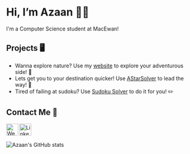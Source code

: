 # Hi, I’m Azaan 👋🏽

I'm a Computer Science student at MacEwan!

## Projects 🖥

* Wanna explore nature? Use my [website](https://am-naturetours.herokuapp.com/) to explore your adventurous side! 🐾 
* Lets get you to your destination quicker! Use [AStarSolver](https://github.com/a-majeed/AStarSolver) to lead the way! 📍
* Tired of failing at sudoku? Use [Sudoku Solver](https://github.com/a-majeed/Sudoku-Solver) to do it for you! ✏️ 


## Contact Me 📨
[<img align="left" alt="Website" width="32px" src="https://user-images.githubusercontent.com/45409413/133163832-5cd03116-72c8-4b6b-8467-a9fb2dc0685f.png" />](mailto:azaan.majeed09@gmail.com)
[<img align="left" alt="LinkedIn" width="32px" src="https://user-images.githubusercontent.com/39068407/98451620-bd08fa00-2104-11eb-9470-ddd5add19e9f.png" />](https://linkedin.com/in/amajeed1)
</br>
</br>


![Azaan's GitHub stats](https://github-readme-stats.vercel.app/api?username=a-majeed&hide=contribs,prs,issues,stars)
